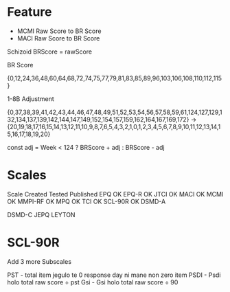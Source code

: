 # Feature
* MCMI Raw Score to BR Score
* MACI Raw Score to BR Score

Schizoid
BRScore = rawScore 

BR Score

{0,12,24,36,48,60,64,68,72,74,75,77,79,81,83,85,89,96,103,106,108,110,112,115}


1-8B Adjustment

{0,37,38,39,41,42,43,44,46,47,48,49,51,52,53,54,56,57,58,59,61,124,127,129,132,134,137,139,142,144,147,149,152,154,157,159,162,164,167,169,172}
->
{20,19,18,17,16,15,14,13,12,11,10,9,8,7,6,5,4,3,2,1,0,1,2,3,4,5,6,7,8,9,10,11,12,13,14,15,16,17,18,19,20}

const adj = 
Week < 124 ? BRScore + adj : BRScore - adj


# Scales
Scale         Created          Tested           Published
EPQ             OK
EPQ-R           OK
JTCI            OK
MACI            OK
MCMI            OK
MMPI-RF         OK
MPQ             OK
TCI             OK
SCL-90R         OK
DSMD-A

DSMD-C
JEPQ
LEYTON


# SCL-90R 
Add 3 more Subscales

PST - total item jegulo te 0 response day ni mane non zero item
PSDI - Psdi holo total raw score ÷ pst
Gsi - Gsi holo total raw score ÷ 90 
